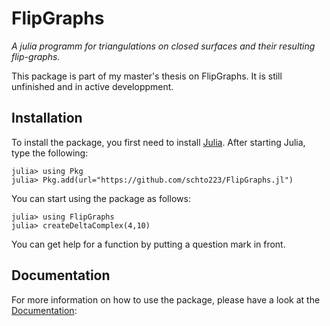 # FlipGraphs
*A julia programm for triangulations on closed surfaces and their resulting flip-graphs.*
<!--
| **Documentation**                                                         | **Build Status**                                      |
|:-------------------------------------------------------------------------:|:-----------------------------------------------------:|
| [![][docs-stable-img]][docs-stable-url] [![][docs-dev-img]][docs-dev-url] | [![][ga-img]][ga-url] [![][codecov-img]][codecov-url] |
-->
This package is part of my master's thesis on FlipGraphs. It is still unfinished and in active developpment.

## Installation

To install the package, you first need to install [Julia](https://julialang.org). 
After starting Julia, type the following:

```julia-repl
julia> using Pkg 
julia> Pkg.add(url="https://github.com/schto223/FlipGraphs.jl")
```

You can start using the package as follows:

```julia-repl
julia> using FlipGraphs
julia> createDeltaComplex(4,10)
```

You can get help for a function by putting a question mark in front.


## Documentation

For more information on how to use the package, please have a look at the [Documentation](TODO):
